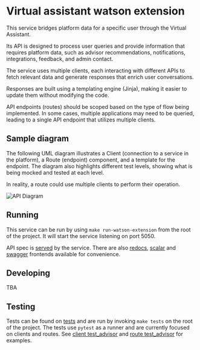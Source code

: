 # Virtual assistant watson extension

This service bridges platform data for a specific user through the Virtual Assistant.

Its API is designed to process user queries and provide information that requires platform data, such as advisor 
recommendations, notifications, integrations, feedback, and admin contact.

The service uses multiple clients, each interacting with different APIs to fetch relevant data and generate responses 
that enrich user conversations.

Responses are built using a templating engine (Jinja), making it easier to update them without modifying the code.

API endpoints (routes) should be scoped based on the type of flow being implemented. 
In some cases, multiple applications may need to be queried, leading to a single API endpoint that utilizes multiple clients.

## Sample diagram

The following UML diagram illustrates a Client (connection to a service in the platform), a Route (endpoint) component, 
and a template for the endpoint. 
The diagram also highlights different test levels, showing what is being mocked and tested at each level.

In reality, a route could use multiple clients to perform their operation.

![API Diagram](./diagram.mermaid)

## Running
This service can be run by using `make run-watson-extension` from the root of the project. It will start the service
listening on port 5050.

API spec is [served](http://127.0.0.1:5050/api/virtual-assistant-watson-extension/v2//openapi.json) by the service.
There are also [redocs](http://127.0.0.1:5050/redocs), [scalar](http://127.0.0.1:5050/scalar) and [swagger](http://127.0.0.1:5050/docs) frontends available for convenience.

## Developing
TBA

## Testing
Tests can be found on [tests](./tests) and are run by invoking `make tests` on the root of the project. The tests
use `pytest` as a runner and are currently focused on clients and routes. See [client test_advisor](./tests/clients/insights/test_advisor.py) 
and [route test_advisor](./tests/routes/insights/test_advisor.py) for examples.
